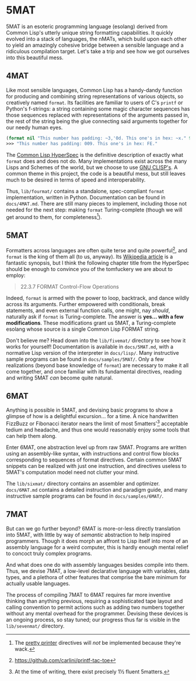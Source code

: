 # 5MAT

5MAT is an esoteric programming language (esolang) derived from Common Lisp's utterly unique string formatting capabilities. It quickly evolved into a stack of languages, the nMATs, which build upon each other to yield an amazingly cohesive bridge between a sensible language and a ridiculous compilation target. Let's take a trip and see how we got ourselves into this beautiful mess.

## 4MAT

Like most sensible languages, Common Lisp has a handy-dandy function for producing and combining string representations of various objects, so creatively named `format`. Its facilities are familiar to users of C's `printf` or Python's f-strings: a string containing some magic character sequences has those sequences replaced with representations of the arguments passed in, the rest of the string being the glue connecting said arguments together for our needy human eyes.

```lisp
(format nil "This number has padding: ~3,'0d. This one's in hex: ~x." 9 254)
>>> "This number has padding: 009. This one's in hex: FE."
```

The [Common Lisp HyperSpec](https://www.lispworks.com/documentation/HyperSpec/Body/22_c.htm) is the definitive description of exactly what `format` does and does not do. Many implementations exist across the many Lisps and Schemes of the world, but we choose to use [GNU CLISP's](https://gitlab.com/gnu-clisp/clisp/-/blob/master/src/format.lisp?ref_type=heads). A common theme in this project, the code is a beautiful mess, but still leaves much to be desired in terms of speed and interoperability.

Thus, `lib/fourmat/` contains a standalone, spec-compliant `format` implementation, written in Python. Documentation can be found in `docs/4MAT.md`. There are still many pieces to implement, including those not needed for the next step: making `format` Turing-complete (though we will get around to them, for completeness[^1]).

[^1]: The [pretty printer](https://www.lispworks.com/documentation/HyperSpec/Body/22_ce.htm) directives will *not* be implemented because they're wack.

## 5MAT

Formatters across languages are often quite terse and quite powerful[^2], and `format` is the king of them all (to us, anyway). Its [Wikipedia article](https://en.wikipedia.org/wiki/Format_(Common_Lisp)?useskin=vector) is a fantastic synopsis, but I think the following chapter title from the HyperSpec should be enough to convince you of the tomfuckery we are about to employ:

> 22.3.7 FORMAT Control-Flow Operations

Indeed, `format` is armed with the power to loop, backtrack, and dance wildly across its arguments. Further empowered with conditionals, break statements, and even external function calls, one might, nay *should*, naturally ask if `format` is Turing-complete. The answer is **yes... with a few modifications**. These modifications grant us 5MAT, a Turing-complete esolang whose source is a single Common Lisp FORMAT string.

[^2]: https://github.com/carlini/printf-tac-toe

Don't believe me? Head down into the `lib/fivemat/` directory to see how it works for yourself! Documentation is available in `docs/5MAT.md`, with a normative Lisp version of the interpreter in `docs/lisp/`. Many instructive sample programs can be found in `docs/samples/5MAT/`. Only a few realizations (beyond base knowledge of `format`) are necessary to make it all come together, and once familiar with its fundamental directives, reading and writing 5MAT *can* become quite natural.


## 6MAT

Anything is possible in 5MAT, and devising basic programs to show a glimpse of how is a delightful excursion... for a time. A nice handwritten FizzBuzz or Fibonacci iterator nears the limit of most 5matters'[^3] acceptable tedium and headache, and thus one would reasonably enjoy some tools that can help them along.

[^3]: At the time of writing, there exist precisely 1½ fluent 5matters.

Enter 6MAT, one abstraction level up from raw 5MAT. Programs are written using an assembly-like syntax, with instructions and control flow blocks corresponding to sequences of format directives. Certain common 5MAT snippets can be realized with just one instruction, and directives useless to 5MAT's computation model need not clutter your mind.

The `lib/sixmat/` directory contains an assembler and optimizer. `docs/6MAT.md` contains a detailed instruction and paradigm guide, and many instructive sample programs can be found in `docs/samples/6MAT/`.


## 7MAT

But can we go further beyond? 6MAT is more-or-less directly translation into 5MAT, with little by way of *semantic* abstraction to help inspired programmers. Though it does morph an affront to Lisp itself into more of an assembly language for a weird computer, this is hardly enough mental relief to concoct truly complex programs.

And what does one do with assembly languages besides compile into them. Thus, we devise 7MAT, a low-level declarative language with variables, data types, and a plethora of other features that comprise the bare minimum for actually usable languages.

The process of compiling 7MAT to 6MAT requires far more inventive thinking than anything previous, requiring a sophisticated tape layout and calling convention to permit actions such as adding two numbers together without any mental overhead for the programmer. Devising these devices is an ongoing process, so stay tuned; our progress thus far is visible in the `lib/sevenmat/` directory.
